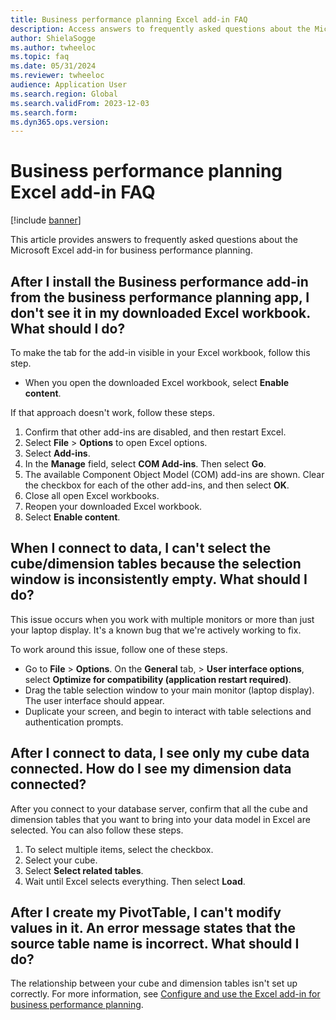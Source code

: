 ```yaml
---
title: Business performance planning Excel add-in FAQ
description: Access answers to frequently asked questions about the Microsoft Excel add-in for business performance planning, including questions about installation.
author: ShielaSogge
ms.author: twheeloc
ms.topic: faq
ms.date: 05/31/2024
ms.reviewer: twheeloc
audience: Application User
ms.search.region: Global
ms.search.validFrom: 2023-12-03
ms.search.form: 
ms.dyn365.ops.version: 
---
```


# Business performance planning Excel add-in FAQ

[!include [banner](../includes/banner.md)]

This article provides answers to frequently asked questions about the Microsoft Excel add-in for business performance planning.

## After I install the Business performance add-in from the business performance planning app, I don't see it in my downloaded Excel workbook. What should I do?

To make the tab for the add-in visible in your Excel workbook, follow this step.

- When you open the downloaded Excel workbook, select **Enable content**.

If that approach doesn't work, follow these steps.

1. Confirm that other add-ins are disabled, and then restart Excel.
2. Select **File** \> **Options** to open Excel options.
3. Select **Add-ins**.
4. In the **Manage** field, select **COM Add-ins**. Then select **Go**.
5. The available Component Object Model (COM) add-ins are shown. Clear the checkbox for each of the other add-ins, and then select **OK**.
6. Close all open Excel workbooks.
7. Reopen your downloaded Excel workbook.
8. Select **Enable content**.

## When I connect to data, I can't select the cube/dimension tables because the selection window is inconsistently empty. What should I do?

This issue occurs when you work with multiple monitors or more than just your laptop display. It's a known bug that we're actively working to fix.

To work around this issue, follow one of these steps.

- Go to **File** > **Options**. On the **General** tab, > **User interface options**, select **Optimize for compatibility (application restart required)**.
- Drag the table selection window to your main monitor (laptop display). The user interface should appear.
- Duplicate your screen, and begin to interact with table selections and authentication prompts.

## After I connect to data, I see only my cube data connected. How do I see my dimension data connected?

After you connect to your database server, confirm that all the cube and dimension tables that you want to bring into your data model in Excel are selected. You can also follow these steps.

1. To select multiple items, select the checkbox.
2. Select your cube.
3. Select **Select related tables**.
4. Wait until Excel selects everything. Then select **Load**.

## After I create my PivotTable, I can't modify values in it. An error message states that the source table name is incorrect. What should I do?

The relationship between your cube and dimension tables isn't set up correctly. For more information, see [Configure and use the Excel add-in for business performance planning](use-excel-addin.md).
